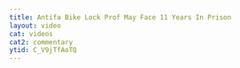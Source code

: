 ```yaml
---
title: Antifa Bike Lock Prof May Face 11 Years In Prison
layout: video
cat: videos
cat2: commentary
ytid: C_V9jTfAoTQ
---
```

